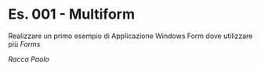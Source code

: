 # Es. 001 - Multiform
Realizzare un primo esempio di Applicazione Windows Form dove utilizzare più *Forms*

_Racca Paolo_